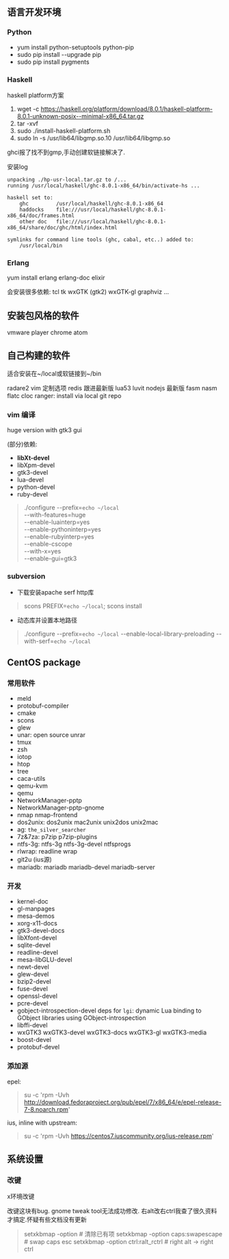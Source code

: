## 语言开发环境

### Python

* yum install python-setuptools python-pip
* sudo pip install --upgrade pip
* sudo pip install pygments


### Haskell

haskell platform方案

1. wget -c https://haskell.org/platform/download/8.0.1/haskell-platform-8.0.1-unknown-posix--minimal-x86_64.tar.gz
2. tar -xvf
3. sudo ./install-haskell-platform.sh
4. sudo ln -s /usr/lib64/libgmp.so.10 /usr/lib64/libgmp.so

ghci报了找不到gmp,手动创建软链接解决了.

安装log

```
unpacking ./hp-usr-local.tar.gz to /...
running /usr/local/haskell/ghc-8.0.1-x86_64/bin/activate-hs ...

haskell set to:
    ghc         /usr/local/haskell/ghc-8.0.1-x86_64
    haddocks    file:///usr/local/haskell/ghc-8.0.1-x86_64/doc/frames.html
    other doc   file:///usr/local/haskell/ghc-8.0.1-x86_64/share/doc/ghc/html/index.html

symlinks for command line tools (ghc, cabal, etc..) added to:
    /usr/local/bin
```

### Erlang

yum install erlang erlang-doc elixir

会安装很多依赖: tcl tk wxGTK (gtk2) wxGTK-gl graphviz ...

## 安装包风格的软件

vmware player
chrome
atom

## 自己构建的软件

适合安装在~/local或软链接到~/bin

radare2
vim 定制选项
redis 跟进最新版
lua53
luvit
nodejs 最新版
fasm
nasm
flatc
cloc
ranger: install via local git repo

### vim 编译

huge version with gtk3 gui

(部分)依赖:

* **libXt-devel**
* libXpm-devel
* gtk3-devel
* lua-devel
* python-devel
* ruby-devel

> ./configure --prefix=`echo ~/local` \
>   --with-features=huge \
>   --enable-luainterp=yes \
>   --enable-pythoninterp=yes \
>   --enable-rubyinterp=yes \
>   --enable-cscope \
>   --with-x=yes \
>   --enable-gui=gtk3

### subversion

* 下载安装apache serf http库

> scons PREFIX=`echo ~/local`; scons install

* 动态库并设置本地路径

> ./configure --prefix=`echo ~/local` --enable-local-library-preloading --with-serf=`echo ~/local`


## CentOS package

### 常用软件

* meld
* protobuf-compiler
* cmake
* scons
* glew
* unar: open source unrar
* tmux
* zsh
* iotop
* htop
* tree
* caca-utils
* qemu-kvm
* qemu
* NetworkManager-pptp
* NetworkManager-pptp-gnome
* nmap nmap-frontend
* dos2unix: dos2unix mac2unix unix2dos unix2mac
* ag: `the_silver_searcher`
* 7z&7za: p7zip p7zip-plugins
* ntfs-3g: ntfs-3g ntfs-3g-devel ntfsprogs
* rlwrap: readline wrap
* git2u (ius源)
* mariadb: mariadb mariadb-devel mariadb-server

### 开发

* kernel-doc
* gl-manpages
* mesa-demos
* xorg-x11-docs
* gtk3-devel-docs
* libXfont-devel
* sqlite-devel
* readline-devel
* mesa-libGLU-devel
* newt-devel
* glew-devel
* bzip2-devel
* fuse-devel
* openssl-devel
* pcre-devel
* gobject-introspection-devel
  deps for `lgi`: dynamic Lua binding to GObject libraries using
  GObject-introspection
* libffi-devel
* wxGTK3 wxGTK3-devel wxGTK3-docs wxGTK3-gl wxGTK3-media
* boost-devel
* protobuf-devel


### 添加源

epel:

> su -c 'rpm -Uvh http://download.fedoraproject.org/pub/epel/7/x86_64/e/epel-release-7-8.noarch.rpm'

ius, inline with upstream:
> su -c 'rpm -Uvh https://centos7.iuscommunity.org/ius-release.rpm'

## 系统设置

### 改键

x环境改键

改键这块有bug. gnome tweak tool无法成功修改.
右alt改右ctrl我查了很久资料才搞定.怀疑有些文档没有更新

> setxkbmap -option # 清除已有项
> setxkbmap -option caps:swapescape # swap caps esc
> setxkbmap -option ctrl:ralt_rctrl # right alt -> right ctrl

